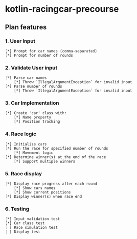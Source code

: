 # kotlin-racingcar-precourse

## Plan features

### 1. User Input
	[*] Prompt for car names (comma-separated)
	[*] Prompt for number of rounds

### 2. Validate User input
	[*] Parse car names
		[*] Throw `IllegalArgumentException` for invalid input
	[*] Parse number of rounds
		[*] Throw `IllegalArgumentException` for invalid input

### 3. Car Implementation
	[*] Create 'car' class with:
		[*] Name property
		[*] Position tracking


### 4. Race logic
	[*] Initialize cars
	[*] Run the race for specified number of rounds
	    [*] Movement logic
	[*] Determine winner(s) at the end of the race
		[*] Support multiple winners

### 5. Race display
    [*] Display race progress after each round
		[*] Show cars names
		[*] Show current positions
	[*] Display winner(s) when race end

### 6. Testing
	[*] Input validation test
	[*] Car class test
	[ ] Race simulation test
	[ ] Display test